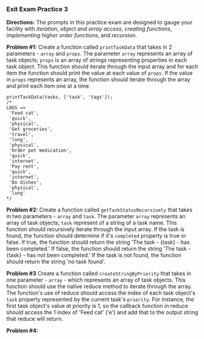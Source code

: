### Exit Exam Practice 3

**Directions:** The prompts in this practice exam are designed to gauge your facility with
_iteration_, _object and array access_, _creating functions_, _implementing higher order functions_, and _recursion_.

**Problem #1:** Create a function called `printTaskData` that takes in 2 parameters - `array` and `props`. The parameter `array` represents an array of task objects; `props` is an array of strings representing properties in each task object. This function should iterate through the input array and for each item the function should print the value at each value of `props`. If the value in `props` represents an array, the function should iterate through the array and print each item one at a time.

```
printTaskData(tasks, ['task', 'tags']);
/*
LOGS =>
 'Feed cat',
 'quick', 
 'physical',
 'Get groceries',
 'travel',
 'long',
 'physical',
 'Order pet medication',
 'quick',
 'internet',
 'Pay rent',
 'quick',
 'internet',
 'Do dishes',
 'physical',
 'long'
*/
```

**Problem #2:** Create a function called `getTaskStatusRecursively` that takes in two parameters - `array` and `task`. The parameter `array` represents an array of task objects; `task` represent of a string of a task name. This function should recursively iterate through the input array. If the task is found, the function should determine if it's `completed` property is true or false. If true, the function should return the string 'The task - {task} - has been completed.' If false, the function should return the string 'The task - {task} - has not been completed.' If the task is not found, the function should return the string 'no task found'.

**Problem #3** Create a function called `createStringByPriority` that takes in one parameter - `array` - which represents an array of task objects. This function should use the native reduce method to iterate through the array. The function's use of reduce should access the index of each task object's `task` property represented by the current task's `priority`. For instance, the first task object's value at priority is 1, so the callback function in reduce should access the 1 index of 'Feed cat' ('e') and add that to the output string that reduce will return.

**Problem #4:** 
